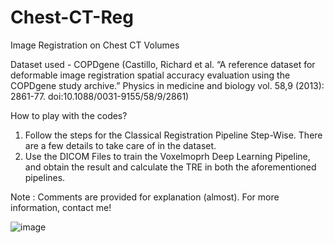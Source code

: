 # Chest-CT-Reg
Image Registration on Chest CT Volumes

Dataset used - COPDgene (Castillo, Richard et al. “A reference dataset for deformable image registration spatial accuracy evaluation using the COPDgene study archive.” Physics in medicine and biology vol. 58,9 (2013): 2861-77. doi:10.1088/0031-9155/58/9/2861)

How to play with the codes?

1. Follow the steps for the Classical Registration Pipeline Step-Wise. There are a few details to take care of in the dataset.
2. Use the DICOM Files to train the Voxelmoprh Deep Learning Pipeline, and obtain the result and calculate the TRE in both the aforementioned pipelines.

Note : Comments are provided for explanation (almost). For more information, contact me!


![image](https://user-images.githubusercontent.com/52396323/159360615-e80faa6e-04b6-42d0-ad40-8a85d1e790bb.png)
